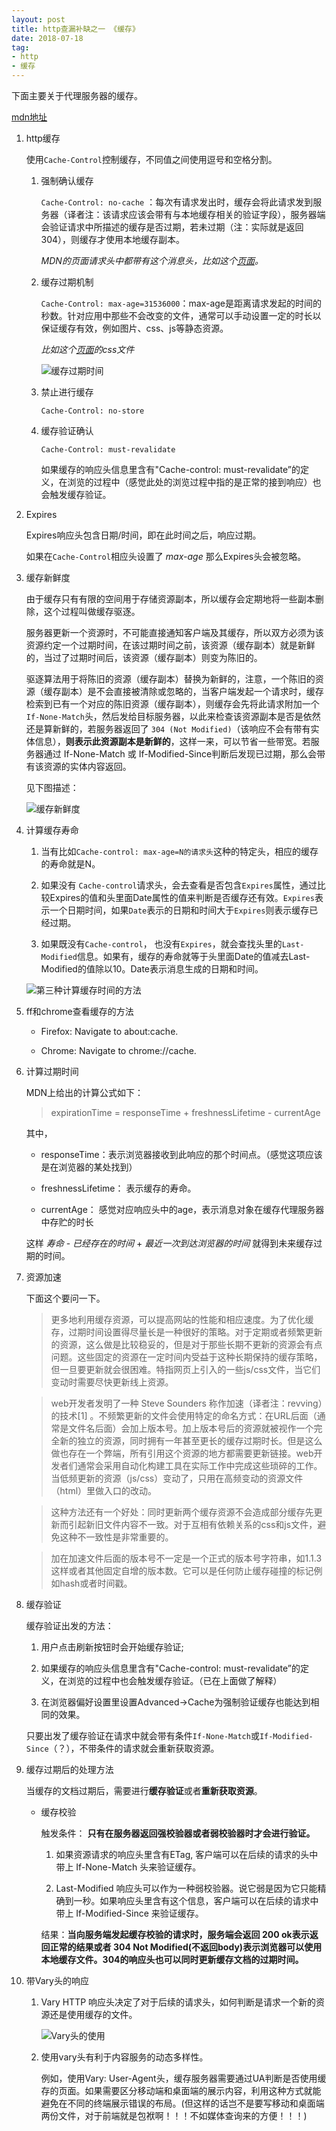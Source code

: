 ```yaml
---
layout: post
title: http查漏补缺之一 《缓存》
date: 2018-07-18
tag:
- http
- 缓存
---
```


下面主要关于代理服务器的缓存。

[mdn地址](https://developer.mozilla.org/zh-CN/docs/Web/HTTP/Caching_FAQ)

<!-- more -->

1. http缓存

    使用`Cache-Control`控制缓存，不同值之间使用逗号和空格分割。

    1. 强制确认缓存

        `Cache-Control: no-cache` ：每次有请求发出时，缓存会将此请求发到服务器（译者注：该请求应该会带有与本地缓存相关的验证字段），服务器端会验证请求中所描述的缓存是否过期，若未过期（注：实际就是返回304），则缓存才使用本地缓存副本。

        *MDN的页面请求头中都带有这个消息头，比如这个[页面](https://developer.mozilla.org/zh-CN/docs/Web/HTTP/Caching_FAQ)。*

    2. 缓存过期机制

        `Cache-Control: max-age=31536000`：max-age是距离请求发起的时间的秒数。针对应用中那些不会改变的文件，通常可以手动设置一定的时长以保证缓存有效，例如图片、css、js等静态资源。

        *比如这个[页面](https://developer.mozilla.org/zh-CN/docs/Web/HTTP/Caching_FAQ)的css文件*

        ![缓存过期时间](/images/http/1.png)
    
    3. 禁止进行缓存

        `Cache-Control: no-store`

    4. 缓存验证确认

        `Cache-Control: must-revalidate`

        如果缓存的响应头信息里含有"Cache-control: must-revalidate”的定义，在浏览的过程中（感觉此处的浏览过程中指的是正常的接到响应）也会触发缓存验证。

2. Expires

    Expires响应头包含日期/时间，即在此时间之后，响应过期。

    如果在`Cache-Control`相应头设置了 *max-age* 那么Expires头会被忽略。

3. 缓存新鲜度

    由于缓存只有有限的空间用于存储资源副本，所以缓存会定期地将一些副本删除，这个过程叫做缓存驱逐。

    服务器更新一个资源时，不可能直接通知客户端及其缓存，所以双方必须为该资源约定一个过期时间，在该过期时间之前，该资源（缓存副本）就是新鲜的，当过了过期时间后，该资源（缓存副本）则变为陈旧的。

    驱逐算法用于将陈旧的资源（缓存副本）替换为新鲜的，注意，一个陈旧的资源（缓存副本）是不会直接被清除或忽略的，当客户端发起一个请求时，缓存检索到已有一个对应的陈旧资源（缓存副本），则缓存会先将此请求附加一个`If-None-Match`头，然后发给目标服务器，以此来检查该资源副本是否是依然还是算新鲜的，若服务器返回了 `304 (Not Modified)`（该响应不会有带有实体信息），**则表示此资源副本是新鲜的**，这样一来，可以节省一些带宽。若服务器通过 If-None-Match 或 If-Modified-Since判断后发现已过期，那么会带有该资源的实体内容返回。

    见下图描述：

    ![缓存新鲜度](/images/http/HTTPStaleness.png)

4. 计算缓存寿命

    1. 当有比如`Cache-control: max-age=N的请求头`这种的特定头，相应的缓存的寿命就是N。

    2. 如果没有 `Cache-control`请求头，会去查看是否包含`Expires`属性，通过比较Expires的值和头里面Date属性的值来判断是否缓存还有效。`Expires`表示一个日期时间，如果`Date`表示的日期和时间大于`Expires`则表示缓存已经过期。

    3. 如果既没有`Cache-control`， 也没有`Expires`，就会查找头里的`Last-Modified`信息。如果有，缓存的寿命就等于头里面Date的值减去Last-Modified的值除以10。Date表示消息生成的日期和时间。

    ![第三种计算缓存时间的方法](/images/http/2.png)

5. ff和chrome查看缓存的方法

    - Firefox: Navigate to about:cache.

    - Chrome: Navigate to chrome://cache.

6. 计算过期时间

    MDN上给出的计算公式如下：

    > expirationTime = responseTime + freshnessLifetime - currentAge

    其中，

    - responseTime：表示浏览器接收到此响应的那个时间点。（感觉这项应该是在浏览器的某处找到）

    - freshnessLifetime： 表示缓存的寿命。

    - currentAge： 感觉对应响应头中的age，表示消息对象在缓存代理服务器中存贮的时长

    这样 *寿命* - *已经存在的时间* + *最近一次到达浏览器的时间* 就得到未来缓存过期的时间。

7. 资源加速

    下面这个要问一下。

    > 更多地利用缓存资源，可以提高网站的性能和相应速度。为了优化缓存，过期时间设置得尽量长是一种很好的策略。对于定期或者频繁更新的资源，这么做是比较稳妥的，但是对于那些长期不更新的资源会有点问题。这些固定的资源在一定时间内受益于这种长期保持的缓存策略，但一旦要更新就会很困难。特指网页上引入的一些js/css文件，当它们变动时需要尽快更新线上资源。

    >web开发者发明了一种 Steve Sounders 称作加速（译者注：revving）的技术[1] 。不频繁更新的文件会使用特定的命名方式：在URL后面（通常是文件名后面）会加上版本号。加上版本号后的资源就被视作一个完全新的独立的资源，同时拥有一年甚至更长的缓存过期时长。但是这么做也存在一个弊端，所有引用这个资源的地方都需要更新链接。web开发者们通常会采用自动化构建工具在实际工作中完成这些琐碎的工作。当低频更新的资源（js/css）变动了，只用在高频变动的资源文件（html）里做入口的改动。

    >这种方法还有一个好处：同时更新两个缓存资源不会造成部分缓存先更新而引起新旧文件内容不一致。对于互相有依赖关系的css和js文件，避免这种不一致性是非常重要的。

    >加在加速文件后面的版本号不一定是一个正式的版本号字符串，如1.1.3这样或者其他固定自增的版本数。它可以是任何防止缓存碰撞的标记例如hash或者时间戳。



8. 缓存验证

    缓存验证出发的方法：

    1. 用户点击刷新按钮时会开始缓存验证;

    2. 如果缓存的响应头信息里含有"Cache-control: must-revalidate”的定义，在浏览的过程中也会触发缓存验证。（已在上面做了解释）

    3. 在浏览器偏好设置里设置Advanced->Cache为强制验证缓存也能达到相同的效果。

    只要出发了缓存验证在请求中就会带有条件`If-None-Match`或`If-Modified-Since`（？），不带条件的请求就会重新获取资源。

9. 缓存过期后的处理方法

    当缓存的文档过期后，需要进行**缓存验证**或者**重新获取资源**。

    - 缓存校验

        触发条件： **只有在服务器返回强校验器或者弱校验器时才会进行验证。**

      1. 如果资源请求的响应头里含有ETag, 客户端可以在后续的请求的头中带上 If-None-Match 头来验证缓存。

      2. Last-Modified 响应头可以作为一种弱校验器。说它弱是因为它只能精确到一秒。如果响应头里含有这个信息，客户端可以在后续的请求中带上 If-Modified-Since 来验证缓存。

        结果：**当向服务端发起缓存校验的请求时，服务端会返回 200 ok表示返回正常的结果或者 304 Not Modified(不返回body)表示浏览器可以使用本地缓存文件。304的响应头也可以同时更新缓存文档的过期时间。**

10. 带Vary头的响应

    1. Vary HTTP 响应头决定了对于后续的请求头，如何判断是请求一个新的资源还是使用缓存的文件。

        ![Vary头的使用](/images/http/HTTPVary.png)

    2. 使用vary头有利于内容服务的动态多样性。

        例如，使用Vary: User-Agent头，缓存服务器需要通过UA判断是否使用缓存的页面。如果需要区分移动端和桌面端的展示内容，利用这种方式就能避免在不同的终端展示错误的布局。(但这样的话岂不是要写移动和桌面端两份文件，对于前端就是包袱啊！！！不如媒体查询来的方便！！！)

